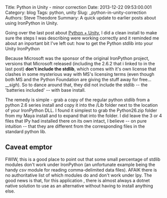Title: Python in Unity  - minor correction
Date: 2013-12-22 09:53:00.001
Category: blog
Tags: python, unity
Slug: _python-in-unity-correction
Authors: Steve Theodore
Summary: A quick update to earlier posts about using IronPython in Unity.

Going over the last post about [Python + Unity](http://techartsurvival.blogspot.com/2013/12/embedding-ironpython-in-unity-tech-art.html), I did a clean install to make sure the steps I was describing were working correctly and it reminded me about an inportant bit I've left out: how to get the Python stdlib into your Unity IronPython  
  
Because Microsoft was the sponsor of the original IronPython project, versions that Microsoft released (including the 2.6.2 that i linked to in the last post) **don't include the stdlib**, which comes with it's own license that clashes in some mysterious way with MS's licensing terms (even though both MS and the Python Foundation are giving the stuff away for free... _*_sigh*). So to dance around that, they did not include the stdlib -- the 'batteries included' -- with base install.  
  
The remedy is simple - grab a copy of the regular python stdlib from a python 2.6 series install and copy it into the /Lib folder next to the location of your IronPython DLL.  I found it simplest to grab the Python26.zip folder from my Maya install and to expand that into the folder.  I did leave the 3 or 4 files that IPy had installed there on its own intact, I believe -- on pure intuition -- that they are different from the corresponding files in the standard python lib.  
  


##  Caveat emptor

  
  
FWIW, this is a good place to point out that some small percentage of stdlib modules don't work under IronPython (an unfortunate example being the handy _csv_ module for reading comma-delimited data files).  AFAIK there is no authoritative list of which modules do and don't work under Ipy. The good news is that, for this application , there is almost always a dotnet native solution to use as an alternative without having to install anything else.  
  


